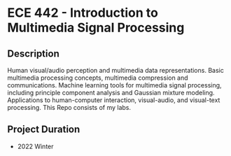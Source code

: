 # ECE 442 - Introduction to Multimedia Signal Processing

## Description
Human visual/audio perception and multimedia data representations. Basic multimedia processing concepts, multimedia compression and communications. Machine learning tools for multimedia signal processing, including principle component analysis and Gaussian mixture modeling. Applications to human-computer interaction, visual-audio, and visual-text processing. 
This Repo consists of my labs.

## Project Duration
- 2022 Winter
